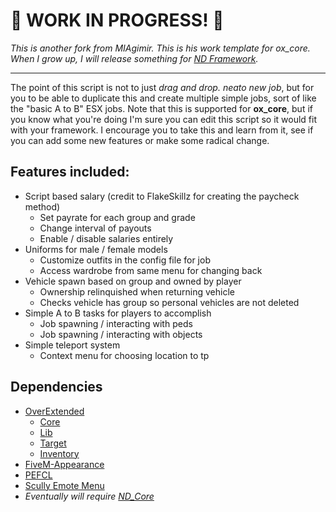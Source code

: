 # 🚧 WORK IN PROGRESS! 🚧

*This is another fork from MIAgimir. This is his work template for ox_core. When I grow up, I will release something for [ND Framework](https://github.com/ND-Framework).*

---
The point of this script is not to just *drag and drop. neato new job*, but for you to be able to duplicate this and create multiple simple jobs, sort of like the "basic A to B" ESX jobs. Note that this is supported for **ox_core**, but if you know what you're doing I'm sure you can edit this script so it would fit with your framework. I encourage you to take this and learn from it, see if you can add some new features or make some radical change.

## Features included:
* Script based salary (credit to FlakeSkillz for creating the paycheck method)
	* Set payrate for each group and grade
	* Change interval of payouts
	* Enable / disable salaries entirely
* Uniforms for male / female models
	* Customize outfits in the config file for job
	* Access wardrobe from same menu for changing back
* Vehicle spawn based on group and owned by player
	* Ownership relinquished when returning vehicle
	* Checks vehicle has group so personal vehicles are not deleted
* Simple A to B tasks for players to accomplish
	* Job spawning / interacting with peds
	* Job spawning / interacting with objects
* Simple teleport system
	* Context menu for choosing location to tp

## Dependencies
* [OverExtended](https://github.com/overextended/overextended.github.io)
    * [Core](https://github.com/overextended/ox_core)
    * [Lib](https://github.com/overextended/ox_lib)
    * [Target](https://github.com/overextended/ox_target)
    * [Inventory](https://github.com/overextended/ox_inventory)
* [FiveM-Appearance](https://github.com/pedr0fontoura/fivem-appearance)
* [PEFCL](https://github.com/project-error/pefcl)
* [Scully Emote Menu](https://github.com/Scullyy/scully_emotemenu/tree/main)
* *Eventually will require [ND_Core](https://github.com/ND-Framework/ND_Core)*
